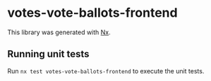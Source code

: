 # votes-vote-ballots-frontend

This library was generated with [Nx](https://nx.dev).

## Running unit tests

Run `nx test votes-vote-ballots-frontend` to execute the unit tests.
